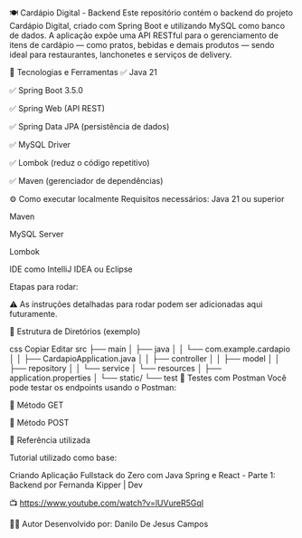 
🍽️ Cardápio Digital - Backend
Este repositório contém o backend do projeto Cardápio Digital, criado com Spring Boot e utilizando MySQL como banco de dados. A aplicação expõe uma API RESTful para o gerenciamento de itens de cardápio — como pratos, bebidas e demais produtos — sendo ideal para restaurantes, lanchonetes e serviços de delivery.

🚀 Tecnologias e Ferramentas
✅ Java 21

✅ Spring Boot 3.5.0

✅ Spring Web (API REST)

✅ Spring Data JPA (persistência de dados)

✅ MySQL Driver

✅ Lombok (reduz o código repetitivo)

✅ Maven (gerenciador de dependências)

⚙️ Como executar localmente
Requisitos necessários:
Java 21 ou superior

Maven

MySQL Server

Lombok

IDE como IntelliJ IDEA ou Eclipse

Etapas para rodar:

⚠️ As instruções detalhadas para rodar podem ser adicionadas aqui futuramente.

📁 Estrutura de Diretórios (exemplo)

css
Copiar
Editar
src
├── main
│   ├── java
│   │   └── com.example.cardapio
│   │       ├── CardapioApplication.java
│   │       ├── controller
│   │       ├── model
│   │       ├── repository
│   │       └── service
│   └── resources
│       ├── application.properties
│       └── static/
└── test
🧪 Testes com Postman
Você pode testar os endpoints usando o Postman:

🔹 Método GET


🔹 Método POST


🎥 Referência utilizada

Tutorial utilizado como base:

Criando Aplicação Fullstack do Zero com Java Spring e React - Parte 1: Backend
por Fernanda Kipper | Dev

📺 https://www.youtube.com/watch?v=lUVureR5GqI

👨‍💻 Autor
Desenvolvido por: Danilo De Jesus Campos

